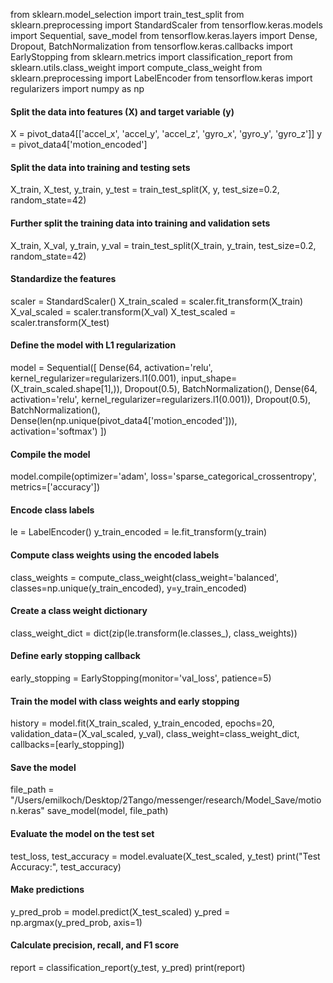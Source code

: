 from sklearn.model_selection import train_test_split
from sklearn.preprocessing import StandardScaler
from tensorflow.keras.models import Sequential, save_model
from tensorflow.keras.layers import Dense, Dropout, BatchNormalization
from tensorflow.keras.callbacks import EarlyStopping
from sklearn.metrics import classification_report
from sklearn.utils.class_weight import compute_class_weight
from sklearn.preprocessing import LabelEncoder
from tensorflow.keras import regularizers
import numpy as np

#### Split the data into features (X) and target variable (y)
X = pivot_data4[['accel_x', 'accel_y', 'accel_z', 'gyro_x', 'gyro_y', 'gyro_z']]
y = pivot_data4['motion_encoded']

#### Split the data into training and testing sets
X_train, X_test, y_train, y_test = train_test_split(X, y, test_size=0.2, random_state=42)

#### Further split the training data into training and validation sets
X_train, X_val, y_train, y_val = train_test_split(X_train, y_train, test_size=0.2, random_state=42)

#### Standardize the features
scaler = StandardScaler()
X_train_scaled = scaler.fit_transform(X_train)
X_val_scaled = scaler.transform(X_val)
X_test_scaled = scaler.transform(X_test)

#### Define the model with L1 regularization
model = Sequential([
    Dense(64, activation='relu', kernel_regularizer=regularizers.l1(0.001), input_shape=(X_train_scaled.shape[1],)),
    Dropout(0.5),
    BatchNormalization(),
    Dense(64, activation='relu', kernel_regularizer=regularizers.l1(0.001)),
    Dropout(0.5),
    BatchNormalization(),
    Dense(len(np.unique(pivot_data4['motion_encoded'])), activation='softmax')
])

#### Compile the model
model.compile(optimizer='adam',
              loss='sparse_categorical_crossentropy',
              metrics=['accuracy'])

#### Encode class labels
le = LabelEncoder()
y_train_encoded = le.fit_transform(y_train)

#### Compute class weights using the encoded labels
class_weights = compute_class_weight(class_weight='balanced', classes=np.unique(y_train_encoded), y=y_train_encoded)

#### Create a class weight dictionary
class_weight_dict = dict(zip(le.transform(le.classes_), class_weights))

#### Define early stopping callback
early_stopping = EarlyStopping(monitor='val_loss', patience=5)

#### Train the model with class weights and early stopping
history = model.fit(X_train_scaled, y_train_encoded, epochs=20, validation_data=(X_val_scaled, y_val), class_weight=class_weight_dict, callbacks=[early_stopping])

#### Save the model
file_path = "/Users/emilkoch/Desktop/2Tango/messenger/research/Model_Save/motion.keras"
save_model(model, file_path)

#### Evaluate the model on the test set
test_loss, test_accuracy = model.evaluate(X_test_scaled, y_test)
print("Test Accuracy:", test_accuracy)

#### Make predictions
y_pred_prob = model.predict(X_test_scaled)
y_pred = np.argmax(y_pred_prob, axis=1)

#### Calculate precision, recall, and F1 score
report = classification_report(y_test, y_pred)
print(report)